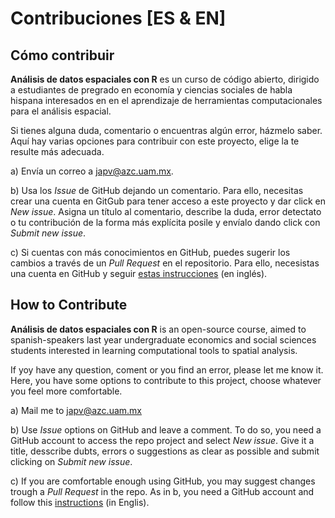 # Contribuciones [ES & EN]

## Cómo contribuir

**Análisis de datos espaciales con R** es un curso de código abierto, dirigido a estudiantes de pregrado en economía y ciencias sociales de habla hispana interesados en en el aprendizaje de herramientas computacionales para el análisis espacial.

Si tienes alguna duda, comentario o encuentras algún error, házmelo saber. Aquí hay varias opciones para contribuir con este proyecto, elige la te resulte más adecuada.

a)  Envía un correo a japv@azc.uam.mx.  

b) Usa los _Issue_ de GitHub dejando un comentario. Para ello, necesitas crear una cuenta en GitGub para tener acceso a este proyecto y dar click en _New issue_. Asigna un título al comentario, describe la duda, error detectato o tu contribución de la forma más explícita posile y envíalo dando click con _Submit new issue_.  

c) Si cuentas con más conocimientos en GitHub, puedes sugerir los cambios a través de un _Pull Request_ en el repositorio. Para ello, necesistas una cuenta en GitHub y seguir [estas instrucciones](https://www.dataschool.io/how-to-contribute-on-github/) (en inglés).  

## How to Contribute

**Análisis de datos espaciales con R** is an open-source course, aimed to spanish-speakers last year undergraduate economics and social sciences students interested in learning computational tools to spatial analysis.

If yoy have any question, coment or you find an error, please let me know it. Here, you have some options to contribute to this project, choose whatever you feel more comfortable.

a) Mail me to japv@azc.uam.mx  

b) Use _Issue_ options on GitHub and leave a comment. To do so, you need a GitHub account to access the repo project and select _New issue_. Give it a title, desscribe dubts, errors o suggestions as clear as possible and submit clicking on _Submit new issue_.  

c) If you are comfortable enough using GitHub, you may suggest changes trough a _Pull Request_ in the repo. As in b, you need a GitHub account and follow this [instructions](https://www.dataschool.io/how-to-contribute-on-github/) (in Englis).


